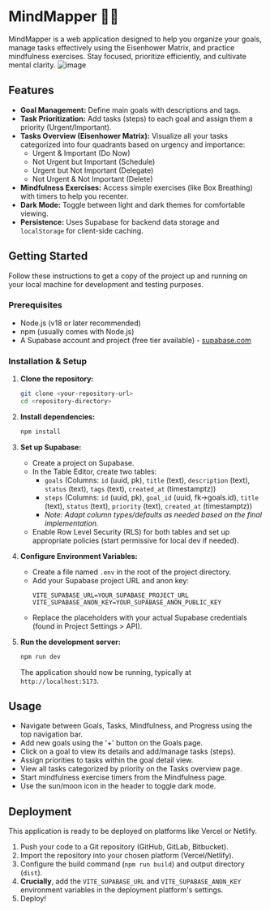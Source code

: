 # MindMapper 🧠✨

MindMapper is a web application designed to help you organize your goals, manage tasks effectively using the Eisenhower Matrix, and practice mindfulness exercises. Stay focused, prioritize efficiently, and cultivate mental clarity.
![image](https://github.com/user-attachments/assets/860c1090-97a5-49b1-a121-2be8d25e35ac)


## Features

*   **Goal Management:** Define main goals with descriptions and tags.
*   **Task Prioritization:** Add tasks (steps) to each goal and assign them a priority (Urgent/Important).
*   **Tasks Overview (Eisenhower Matrix):** Visualize all your tasks categorized into four quadrants based on urgency and importance:
    *   Urgent & Important (Do Now)
    *   Not Urgent but Important (Schedule)
    *   Urgent but Not Important (Delegate)
    *   Not Urgent & Not Important (Delete)
*   **Mindfulness Exercises:** Access simple exercises (like Box Breathing) with timers to help you recenter.
*   **Dark Mode:** Toggle between light and dark themes for comfortable viewing.
*   **Persistence:** Uses Supabase for backend data storage and `localStorage` for client-side caching.

## Getting Started

Follow these instructions to get a copy of the project up and running on your local machine for development and testing purposes.

### Prerequisites

*   Node.js (v18 or later recommended)
*   npm (usually comes with Node.js)
*   A Supabase account and project (free tier available) - [supabase.com](https://supabase.com/)

### Installation & Setup

1.  **Clone the repository:**
    ```bash
    git clone <your-repository-url>
    cd <repository-directory>
    ```

2.  **Install dependencies:**
    ```bash
    npm install
    ```

3.  **Set up Supabase:**
    *   Create a project on Supabase.
    *   In the Table Editor, create two tables:
        *   `goals` (Columns: `id` (uuid, pk), `title` (text), `description` (text), `status` (text), `tags` (text), `created_at` (timestamptz))
        *   `steps` (Columns: `id` (uuid, pk), `goal_id` (uuid, fk->goals.id), `title` (text), `status` (text), `priority` (text), `created_at` (timestamptz))
        *   *Note: Adapt column types/defaults as needed based on the final implementation.*
    *   Enable Row Level Security (RLS) for both tables and set up appropriate policies (start permissive for local dev if needed).

4.  **Configure Environment Variables:**
    *   Create a file named `.env` in the root of the project directory.
    *   Add your Supabase project URL and anon key:
        ```dotenv
        VITE_SUPABASE_URL=YOUR_SUPABASE_PROJECT_URL
        VITE_SUPABASE_ANON_KEY=YOUR_SUPABASE_ANON_PUBLIC_KEY
        ```
    *   Replace the placeholders with your actual Supabase credentials (found in Project Settings > API).

5.  **Run the development server:**
    ```bash
    npm run dev
    ```
    The application should now be running, typically at `http://localhost:5173`.

## Usage

*   Navigate between Goals, Tasks, Mindfulness, and Progress using the top navigation bar.
*   Add new goals using the '+' button on the Goals page.
*   Click on a goal to view its details and add/manage tasks (steps).
*   Assign priorities to tasks within the goal detail view.
*   View all tasks categorized by priority on the Tasks overview page.
*   Start mindfulness exercise timers from the Mindfulness page.
*   Use the sun/moon icon in the header to toggle dark mode.

## Deployment

This application is ready to be deployed on platforms like Vercel or Netlify.

1.  Push your code to a Git repository (GitHub, GitLab, Bitbucket).
2.  Import the repository into your chosen platform (Vercel/Netlify).
3.  Configure the build command (`npm run build`) and output directory (`dist`).
4.  **Crucially**, add the `VITE_SUPABASE_URL` and `VITE_SUPABASE_ANON_KEY` environment variables in the deployment platform's settings.
5.  Deploy! 
